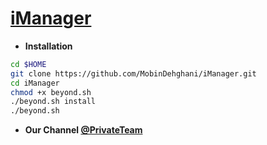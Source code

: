 # [iManager](https://telegram.me/iMngr)

* **Installation**

```sh
cd $HOME
git clone https://github.com/MobinDehghani/iManager.git
cd iManager
chmod +x beyond.sh
./beyond.sh install
./beyond.sh 
```

* **Our Channel [@PrivateTeam](https://telegram.me/PrivateTeam)**
